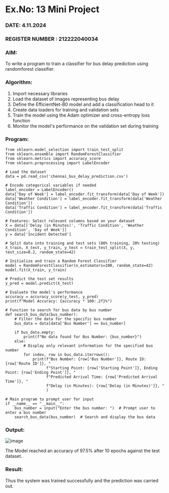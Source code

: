 # Ex.No: 13 Mini Project
### DATE: 4.11.2024                                                                 
### REGISTER NUMBER : 212222040034

### AIM:
To write a program to train a classifier for bus delay prediction using randomforest classifier.

### Algorithm:
1. Import necessary libraries 
2. Load the dataset of images representing bus delay
3. Define the EfficientNet-B0 model and add a classification head to it
4. Create data loaders for training and validation sets
5. Train the model using the Adam optimizer and cross-entropy loss function
6. Monitor the model's performance on the validation set during training


### Program:
```import pandas as pd
from sklearn.model_selection import train_test_split
from sklearn.ensemble import RandomForestClassifier
from sklearn.metrics import accuracy_score
from sklearn.preprocessing import LabelEncoder

# Load the dataset
data = pd.read_csv('chennai_bus_delay_prediction.csv')

# Encode categorical variables if needed
label_encoder = LabelEncoder()
data['Day of Week'] = label_encoder.fit_transform(data['Day of Week'])
data['Weather Condition'] = label_encoder.fit_transform(data['Weather Condition'])
data['Traffic Condition'] = label_encoder.fit_transform(data['Traffic Condition'])

# Features: Select relevant columns based on your dataset
X = data[['Delay (in Minutes)', 'Traffic Condition', 'Weather Condition', 'Day of Week']]
y = data['Incident Detected']

# Split data into training and test sets (80% training, 20% testing)
X_train, X_test, y_train, y_test = train_test_split(X, y, test_size=0.2, random_state=42)

# Initialize and train a Random Forest Classifier
model = RandomForestClassifier(n_estimators=100, random_state=42)
model.fit(X_train, y_train)

# Predict the test set results
y_pred = model.predict(X_test)

# Evaluate the model's performance
accuracy = accuracy_score(y_test, y_pred)
print(f"Model Accuracy: {accuracy * 100:.2f}%")

# Function to search for bus data by bus number
def search_bus_data(bus_number):
    # Filter the data for the specific bus number
    bus_data = data[data['Bus Number'] == bus_number]

    if bus_data.empty:
        print(f"No data found for Bus Number: {bus_number}")
    else:
        # Display only relevant information for the specified bus number
        for index, row in bus_data.iterrows():
            print(f"Bus Number: {row['Bus Number']}, Route ID: {row['Route ID']}, "
                  f"Starting Point: {row['Starting Point']}, Ending Point: {row['Ending Point']}, "
                  f"Predicted Arrival Time: {row['Predicted Arrival Time']}, "
                  f"Delay (in Minutes): {row['Delay (in Minutes)']}, "
                  )

# Main program to prompt user for input
if __name__ == "__main__":
    bus_number = input("Enter the bus number: ")  # Prompt user to enter a bus number
    search_bus_data(bus_number)  # Search and display the bus data

```


### Output:

![image](https://github.com/user-attachments/assets/4ac5c902-2826-4749-838e-f02cf1549cda)

The Model reached an accuracy of 97.5% after 10 epochs against the test dataset.


### Result:
Thus the system was trained successfully and the prediction was carried out.
